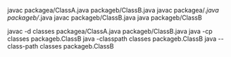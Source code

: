 javac packagea/ClassA.java packageb/ClassB.java
javac packagea/*.java packageb/*.java
javac packageb/ClassB.java
java packageb/ClassB


javac -d classes packagea/ClassA.java packageb/ClassB.java
java -cp classes packageb.ClassB
java -classpath classes packageb.ClassB
java --class-path classes packageb.ClassB

